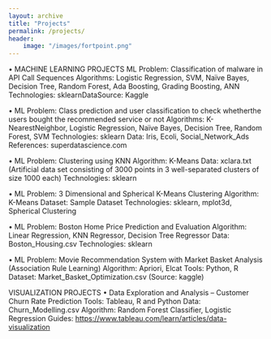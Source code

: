 ```yaml
---
layout: archive
title: "Projects"
permalink: /projects/
header:
    image: "/images/fortpoint.png"
---
```


• MACHINE LEARNING PROJECTS
ML Problem: Classification of malware in API Call Sequences
Algorithms: Logistic Regression, SVM, Naïve Bayes, Decision Tree, Random Forest, Ada Boosting, Grading Boosting, ANN
Technologies: sklearnDataSource: Kaggle

• ML Problem: Class prediction and user classification to check whetherthe users bought the recommended service or not
Algorithms: K-NearestNeighbor, Logistic Regression, Naïve Bayes, Decision Tree, Random Forest, SVM
Technologies: sklearn
Data: Iris, Ecoli, Social_Network_Ads
References: superdatascience.com

• ML Problem: Clustering using KNN
Algorithm: K-Means
Data: xclara.txt (Artificial data set consisting of 3000 points in 3 well-separated clusters of size 1000 each)
Technologies: sklearn

• ML Problem: 3 Dimensional and Spherical K-Means Clustering
Algorithm: K-Means
Dataset: Sample Dataset
Technologies: sklearn, mplot3d, Spherical Clustering

• ML Problem: Boston Home Price Prediction and Evaluation
Algorithm: Linear Regression, KNN Regressor, Decision Tree Regressor
Data: Boston_Housing.csv
Technologies: sklearn

• ML Problem: Movie Recommendation System with Market Basket Analysis (Association Rule Learning)
Algorithm: Apriori, Elcat
Tools: Python, R
Dataset: Market_Basket_Optimization.csv (Source: kaggle)

VISUALIZATION PROJECTS
• Data Exploration and Analysis – Customer Churn Rate Prediction
  Tools: Tableau, R and Python
  Data: Churn_Modelling.csv
  Algorithm: Random Forest Classifier, Logistic Regression
  Guides: https://www.tableau.com/learn/articles/data-visualization
